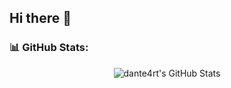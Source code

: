 ## Hi there 👋
### 📊 GitHub Stats:

<p align="center">
  <img src="https://github-readme-stats.vercel.app/api?username=Dropxtor&show_icons=true&theme=algolia" alt="dante4rt's GitHub Stats"/>
</p>
<!--
**Dropxtor/Dropxtor** is a ✨ _special_ ✨ repository because its `README.md` (this file) appears on your GitHub profile.

Here are some ideas to get you started:

- 🔭 I’m currently working on ...
- 🌱 I’m currently learning ...
- 👯 I’m looking to collaborate on ...
- 🤔 I’m looking for help with ...
- 💬 Ask me about ...
- 📫 How to reach me: ...
- 😄 Pronouns: ...
- ⚡ Fun fact: ...
-->
